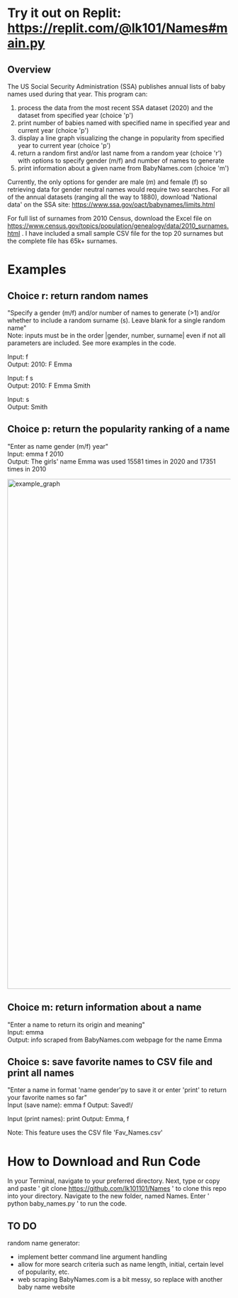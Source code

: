 # Try it out on Replit: https://replit.com/@lk101/Names#main.py

## Overview
The US Social Security Administration (SSA) publishes annual lists of baby names used during that year. This program can:
1. process the data from the most recent SSA dataset (2020) and the dataset from specified year (choice 'p')
2. print number of babies named with specified name in specified year and current year (choice 'p')
3. display a line graph visualizing the change in popularity from specified year to current year (choice 'p')
4. return a random first and/or last name from a random year (choice 'r') with options to specify gender (m/f) and number of names to generate
5. print information about a given name from BabyNames.com (choice 'm')

Currently, the only options for gender are male (m) and female (f) so retrieving data for gender neutral names would require two searches.
For all of the annual datasets (ranging all the way to 1880), download 'National data' on the SSA site:  https://www.ssa.gov/oact/babynames/limits.html

For full list of surnames from 2010 Census, download the Excel file on https://www.census.gov/topics/population/genealogy/data/2010_surnames.html . I have included a small sample CSV file for the top 20 surnames but the complete file has 65k+ surnames.

# Examples

## Choice r: return random names
"Specify a gender (m/f) and/or number of names to generate (>1) and/or whether to include a random surname (s). Leave blank for a single random name"\
Note: inputs must be in the order |gender, number, surname| even if not all parameters are included. See more examples in the code.

Input: f\
Output: 2010: F Emma

Input: f s\
Output: 2010: F Emma Smith

Input: s\
Output: Smith

## Choice p: return the popularity ranking of a name
"Enter as name gender (m/f) year"\
Input: emma f 2010\
Output: The girls' name Emma was used 15581 times in 2020 and 17351 times in 2010

<img width="1149" alt="example_graph" src="https://user-images.githubusercontent.com/55768135/123728282-027b6280-d861-11eb-8a3b-0a50c28ecad2.png">

## Choice m: return information about a name
"Enter a name to return its origin and meaning"\
Input: emma\
Output: info scraped from BabyNames.com webpage for the name Emma

## Choice s: save favorite names to CSV file and print all names
"Enter a name in format 'name gender'py to save it or enter 'print' to return your favorite names so far"\
Input (save name): emma f
Output: Saved!/

Input (print names): print
Output: Emma, f

Note: This feature uses the CSV file 'Fav_Names.csv'

# How to Download and Run Code
In your Terminal, navigate to your preferred directory. Next, type or copy and paste ' git clone https://github.com/lk101101/Names ' to clone this repo into your directory. Navigate to the new folder, named Names. Enter ' python baby_names.py ' to run the code. 

## TO DO
random name generator:
* implement better command line argument handling
* allow for more search criteria such as name length, initial, certain level of popularity, etc.
* web scraping BabyNames.com is a bit messy, so replace with another baby name website
